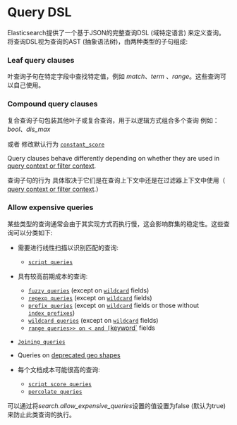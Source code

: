# Query DSL



Elasticsearch提供了一个基于JSON的完整查询DSL (域特定语言) 来定义查询。将查询DSL视为查询的AST (抽象语法树)，由两种类型的子句组成:



### **Leaf query clauses**



叶查询子句在特定字段中查找特定值，例如 *match*、*term* 、*range*。这些查询可以自己使用。



### **Compound query clauses**

复合查询子句包装其他叶子或复合查询，用于以逻辑方式组合多个查询 例如：*bool*、*dis_max*

或者 修改默认行为  [`constant_score`](https://www.elastic.co/guide/en/elasticsearch/reference/7.10/query-dsl-constant-score-query.html) 

Query clauses behave differently depending on whether they are used in [query context or filter context](https://www.elastic.co/guide/en/elasticsearch/reference/7.10/query-filter-context.html).

查询子句的行为 具体取决于它们是在查询上下文中还是在过滤器上下文中使用（ [query context or filter context](https://www.elastic.co/guide/en/elasticsearch/reference/7.10/query-filter-context.html).）



### **Allow expensive queries**

某些类型的查询通常会由于其实现方式而执行慢，这会影响群集的稳定性。这些查询可以分类如下:

* 需要进行线性扫描以识别匹配的查询: 
  * [`script queries`](https://www.elastic.co/guide/en/elasticsearch/reference/7.10/query-dsl-script-query.html)

* 具有较高前期成本的查询:
  * [`fuzzy queries`](https://www.elastic.co/guide/en/elasticsearch/reference/7.10/query-dsl-fuzzy-query.html) (except on [`wildcard`](https://www.elastic.co/guide/en/elasticsearch/reference/7.10/keyword.html#wildcard-field-type) fields)
  * [`regexp queries`](https://www.elastic.co/guide/en/elasticsearch/reference/7.10/query-dsl-regexp-query.html) (except on [`wildcard`](https://www.elastic.co/guide/en/elasticsearch/reference/7.10/keyword.html#wildcard-field-type) fields)
  * [`prefix queries`](https://www.elastic.co/guide/en/elasticsearch/reference/7.10/query-dsl-prefix-query.html) (except on [`wildcard`](https://www.elastic.co/guide/en/elasticsearch/reference/7.10/keyword.html#wildcard-field-type) fields or those without [`index_prefixes`](https://www.elastic.co/guide/en/elasticsearch/reference/7.10/index-prefixes.html))
  * [`wildcard queries`](https://www.elastic.co/guide/en/elasticsearch/reference/7.10/query-dsl-wildcard-query.html) (except on [`wildcard`](https://www.elastic.co/guide/en/elasticsearch/reference/7.10/keyword.html#wildcard-field-type) fields)
  * [`range queries>> on < and [`keyword`](https://www.elastic.co/guide/en/elasticsearch/reference/7.10/keyword.html) fields
* [`Joining queries`](https://www.elastic.co/guide/en/elasticsearch/reference/7.10/joining-queries.html)
* Queries on [deprecated geo shapes](https://www.elastic.co/guide/en/elasticsearch/reference/7.10/geo-shape.html#prefix-trees)
* 每个文档成本可能很高的查询:
  * [`script score queries`](https://www.elastic.co/guide/en/elasticsearch/reference/7.10/query-dsl-script-score-query.html)
  * [`percolate queries`](https://www.elastic.co/guide/en/elasticsearch/reference/7.10/query-dsl-percolate-query.html)

可以通过将*search.allow_expensive_queries*设置的值设置为false (默认为true) 来防止此类查询的执行。